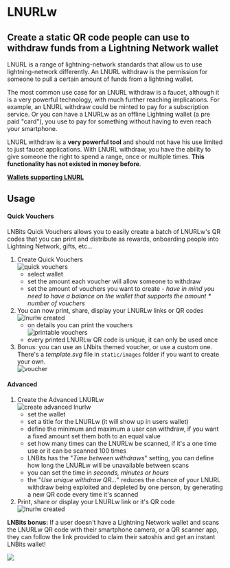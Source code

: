 # LNURLw

## Create a static QR code people can use to withdraw funds from a Lightning Network wallet

LNURL is a range of lightning-network standards that allow us to use lightning-network differently. An LNURL withdraw is the permission for someone to pull a certain amount of funds from a lightning wallet.

The most common use case for an LNURL withdraw is a faucet, although it is a very powerful technology, with much further reaching implications. For example, an LNURL withdraw could be minted to pay for a subscription service. Or you can have a LNURLw as an offline Lightning wallet (a pre paid "card"), you use to pay for something without having to even reach your smartphone.

LNURL withdraw is a **very powerful tool** and should not have his use limited to just faucet applications. With LNURL withdraw, you have the ability to give someone the right to spend a range, once or multiple times. **This functionality has not existed in money before**.

[**Wallets supporting LNURL**](https://github.com/fiatjaf/awesome-lnurl#wallets)

## Usage

#### Quick Vouchers

LNBits Quick Vouchers allows you to easily create a batch of LNURLw's QR codes that you can print and distribute as rewards, onboarding people into Lightning Network, gifts, etc...

1. Create Quick Vouchers\
   ![quick vouchers](https://i.imgur.com/IUfwdQz.jpg)
   - select wallet
   - set the amount each voucher will allow someone to withdraw
   - set the amount of vouchers you want to create - _have in mind you need to have a balance on the wallet that supports the amount \* number of vouchers_
2. You can now print, share, display your LNURLw links or QR codes\
   ![lnurlw created](https://i.imgur.com/X00twiX.jpg)
   - on details you can print the vouchers\
     ![printable vouchers](https://i.imgur.com/2xLHbob.jpg)
   - every printed LNURLw QR code is unique, it can only be used once
3. Bonus: you can use an LNbits themed voucher, or use a custom one. There's a _template.svg_ file in `static/images` folder if you want to create your own.\
   ![voucher](https://i.imgur.com/qyQoHi3.jpg)

#### Advanced

1. Create the Advanced LNURLw\
   ![create advanced lnurlw](https://i.imgur.com/OR0f885.jpg)
   - set the wallet
   - set a title for the LNURLw (it will show up in users wallet)
   - define the minimum and maximum a user can withdraw, if you want a fixed amount set them both to an equal value
   - set how many times can the LNURLw be scanned, if it's a one time use or it can be scanned 100 times
   - LNBits has the "_Time between withdraws_" setting, you can define how long the LNURLw will be unavailable between scans
   - you can set the time in _seconds, minutes or hours_
   - the "_Use unique withdraw QR..._" reduces the chance of your LNURL withdraw being exploited and depleted by one person, by generating a new QR code every time it's scanned
2. Print, share or display your LNURLw link or it's QR code\
   ![lnurlw created](https://i.imgur.com/X00twiX.jpg)

**LNBits bonus:** If a user doesn't have a Lightning Network wallet and scans the LNURLw QR code with their smartphone camera, or a QR scanner app, they can follow the link provided to claim their satoshis and get an instant LNBits wallet!

![](https://i.imgur.com/2zZ7mi8.jpg)
